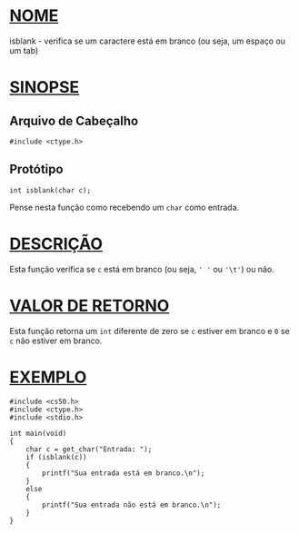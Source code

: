 # [NOME](#nome)

isblank - verifica se um caractere está em branco (ou seja, um espaço ou um tab)

# [SINOPSE](#sinopse)

## Arquivo de Cabeçalho

    #include <ctype.h>

## Protótipo

    int isblank(char c);

Pense nesta função como recebendo um `char` como entrada.

# [DESCRIÇÃO](#descrição)

Esta função verifica se `c` está em branco (ou seja, `' '` ou `'\t'`) ou não.

# [VALOR DE RETORNO](#valor-de-retorno)

Esta função retorna um `int` diferente de zero se `c` estiver em branco e `0` se `c` não estiver em branco.

# [EXEMPLO](#exemplo)

    #include <cs50.h>
    #include <ctype.h>
    #include <stdio.h>

    int main(void)
    {
        char c = get_char("Entrada: ");
        if (isblank(c))
        {
            printf("Sua entrada está em branco.\n");
        }
        else
        {
            printf("Sua entrada não está em branco.\n");
        }
    }

